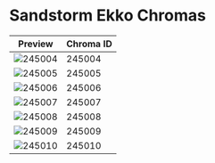 # Sandstorm Ekko Chromas

| Preview | Chroma ID |
|---------|-----------|
| ![245004](https://raw.communitydragon.org/latest/plugins/rcp-be-lol-game-data/global/default/v1/champion-chroma-images/245/245004.png) | 245004 |
| ![245005](https://raw.communitydragon.org/latest/plugins/rcp-be-lol-game-data/global/default/v1/champion-chroma-images/245/245005.png) | 245005 |
| ![245006](https://raw.communitydragon.org/latest/plugins/rcp-be-lol-game-data/global/default/v1/champion-chroma-images/245/245006.png) | 245006 |
| ![245007](https://raw.communitydragon.org/latest/plugins/rcp-be-lol-game-data/global/default/v1/champion-chroma-images/245/245007.png) | 245007 |
| ![245008](https://raw.communitydragon.org/latest/plugins/rcp-be-lol-game-data/global/default/v1/champion-chroma-images/245/245008.png) | 245008 |
| ![245009](https://raw.communitydragon.org/latest/plugins/rcp-be-lol-game-data/global/default/v1/champion-chroma-images/245/245009.png) | 245009 |
| ![245010](https://raw.communitydragon.org/latest/plugins/rcp-be-lol-game-data/global/default/v1/champion-chroma-images/245/245010.png) | 245010 |